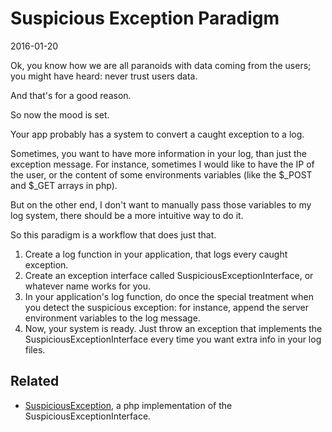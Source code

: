 Suspicious Exception Paradigm
=================
2016-01-20



Ok, you know how we are all paranoids with data coming from the users;
you might have heard: never trust users data.

And that's for a good reason.

So now the mood is set.

Your app probably has a system to convert a caught exception to a log.

Sometimes, you want to have more information in your log, than just the exception message.
For instance, sometimes I would like to have the IP of the user, or the content of some environments variables
(like the $_POST and $_GET arrays in php). 

But on the other end, I don't want to manually pass those variables to my log system, there should be a more intuitive way
to do it. 


So this paradigm is a workflow that does just that.

1. Create a log function in your application, that logs every caught exception.
2. Create an exception interface called SuspiciousExceptionInterface, or whatever name works for you.
3. In your application's log function, do once the special treatment when you detect the suspicious exception:
            for instance, append the server environment variables to the log message.
4. Now, your system is ready. Just throw an exception that implements the SuspiciousExceptionInterface 
        every time you want extra info in your log files.
        



                
                
Related
-------------

- [SuspiciousException](https://github.com/lingtalfi/SuspiciousException), a php implementation of the SuspiciousExceptionInterface.







 



